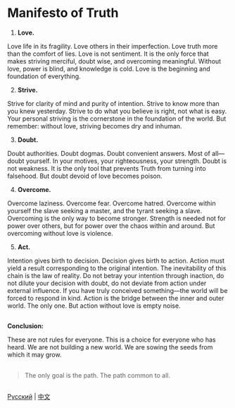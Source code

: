 # Manifesto of Truth

1.    **Love.**

Love life in its fragility. Love others in their imperfection. Love truth more than the comfort of lies. Love is not sentiment. It is the only force that makes striving merciful, doubt wise, and overcoming meaningful. Without love, power is blind, and knowledge is cold. Love is the beginning and foundation of everything.

2.    **Strive.**

Strive for clarity of mind and purity of intention. Strive to know more than you knew yesterday. Strive to do what you believe is right, not what is easy. Your personal striving is the cornerstone in the foundation of the world. But remember: without love, striving becomes dry and inhuman.

3.    **Doubt.**

Doubt authorities. Doubt dogmas. Doubt convenient answers. Most of all—doubt yourself. In your motives, your righteousness, your strength. Doubt is not weakness. It is the only tool that prevents Truth from turning into falsehood. But doubt devoid of love becomes poison.

4.    **Overcome.**

Overcome laziness. Overcome fear. Overcome hatred. Overcome within yourself the slave seeking a master, and the tyrant seeking a slave. Overcoming is the only way to become stronger. Strength is needed not for power over others, but for power over the chaos within and around. But overcoming without love is violence.

5.    **Act.**

Intention gives birth to decision. Decision gives birth to action. Action must yield a result corresponding to the original intention. The inevitability of this chain is the law of reality. Do not betray your intention through inaction, do not dilute your decision with doubt, do not deviate from action under external influence. If you have truly conceived something—the world will be forced to respond in kind. Action is the bridge between the inner and outer world. The only one. But action without love is empty noise.

##
**Conclusion:**

These are not rules for everyone. This is a choice for everyone who has heard. We are not building a new world. We are sowing the seeds from which it may grow.

##
>The only goal is the path. 
>The path common to all.
##

[Русский](README.md) | [中文](README.zh.md)
